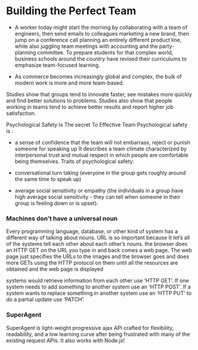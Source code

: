 # Building the Perfect Team


* A worker today might start the morning by collaborating with a team of engineers, then send emails to colleagues marketing a new brand, then jump on a conference call planning an entirely different product line, while also juggling team meetings with accounting and the party-planning committee. To prepare students for that complex world, business schools around the country have revised their curriculums to emphasize team-focused learning.

* As commerce becomes increasingly global and complex, the bulk of modern work is more and more team-based.

Studies show that groups tend to innovate faster, see mistakes more quickly and find better solutions to problems. Studies also show that people working in teams tend to achieve better results and report higher job satisfaction.

Psychological Safety Is The secret To Effective Team
Psychological safety is :

* a sense of confidence that the team will not embarrass, reject or punish someone for speaking up
It describes a team climate characterized by interpersonal trust and mutual respect in which people are comfortable being themselves.
Traits of psychological safety:

* conversational turn taking (everyone in the group gets roughly around the same time to speak up)
* average social sensitivity or empathy (the individuals in a group have high average social sensitivity - they can tell when someone in their group is feeling down or is upset).



### Machines don’t have a universal noun

Every programming language, database, or other kind of system has a different way of talking about nouns.
URL is so important because It let’s all of the systems tell each other about each other’s nouns.
the browser does an HTTP GET on the URL you type in and back comes a web page. The web page just specifies the URLs to the images and the browser goes and does more GETs using the HTTP protocol on them until all the resources are obtained and the web page is displayed

systems would retrieve information from each other use ‘HTTP GET’.
If one system needs to add something to another system use an ‘HTTP POST’.
If a system wants to replace something in another system use an ‘HTTP PUT’
to do a partial update use ‘PATCH’.

### SuperAgent

SuperAgent is light-weight progressive ajax API crafted for flexibility, readability, and a low learning curve after being frustrated with many of the existing request APIs. It also works with Node.js!


